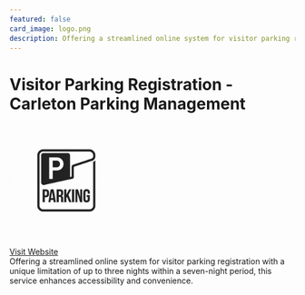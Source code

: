 ```yaml
---
featured: false
card_image: logo.png
description: Offering a streamlined online system for visitor parking registration with a unique limitation of up to three nights within a seven-night period, this service enhances accessibility and convenience.
---
```


# Visitor Parking Registration - Carleton Parking Management
<img src="logo.png" alt="Logo" style="max-width: 200px; height: auto;">

<a href="https://www.carletonparking.com/">Visit Website</a>  
Offering a streamlined online system for visitor parking registration with a unique limitation of up to three nights within a seven-night period, this service enhances accessibility and convenience.
